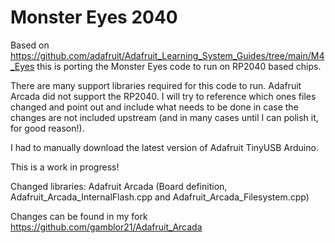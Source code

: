 # Monster Eyes 2040

Based on https://github.com/adafruit/Adafruit_Learning_System_Guides/tree/main/M4_Eyes this is porting the Monster Eyes code to run on RP2040 based chips.

There are many support libraries required for this code to run. Adafruit Arcada did not support the RP2040. I will try to reference which ones files changed and point out and include what needs to be done in case the changes are not included upstream (and in many cases until I can polish it, for good reason!).

I had to manually download the latest version of Adafruit TinyUSB Arduino.

This is a work in progress!

Changed libraries:
Adafruit Arcada (Board definition, Adafruit_Arcada_InternalFlash.cpp and Adafruit_Arcada_Filesystem.cpp)

Changes can be found in my fork https://github.com/gamblor21/Adafruit_Arcada
